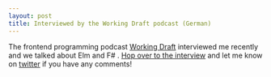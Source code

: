 ```yaml
---
layout: post
title: Interviewed by the Working Draft podcast (German)
---
```


The frontend programming podcast [Working Draft](https://workingdraft.de/) interviewed me recently and we talked about Elm and F# . [Hop over to the interview](https://workingdraft.de/396/) and let me know on [twitter](https://twitter.com/danyx23) if you have any comments!
